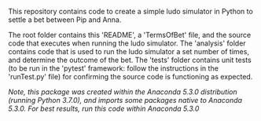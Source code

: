 This repository contains code to create a simple ludo simulator in Python to settle a bet between Pip and Anna.

The root folder contains this 'README', a 'TermsOfBet' file, and the source code that executes when running the ludo simulator. The 'analysis' folder contains code that is used to run the ludo simulator a set number of times, and determine the outcome of the bet. The 'tests' folder contains unit tests (to be run in the 'pytest' framework: follow the instructions in the 'runTest.py' file) for confirming the source code is functioning as expected.

*Note, this package was created within the Anaconda 5.3.0 distribution (running Python 3.7.0), and imports some packages native to Anaconda 5.3.0. For best results, run this code within Anaconda 5.3.0*